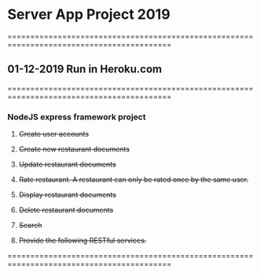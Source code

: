 # Server App Project 2019  
==========================================================================================
## 01-12-2019 Run in Heroku.com  
==========================================================================================

### NodeJS express framework project

1. ~~Create user accounts~~
    

2. ~~Create new restaurant documents~~


3. ~~Update restaurant documents~~


4. ~~Rate restaurant. A restaurant can only be rated once by the same user.~~


5. ~~Display restaurant documents~~


6. ~~Delete restaurant documents~~


7. ~~Search~~


8. ~~Provide the following RESTful services.~~

==========================================================================================


